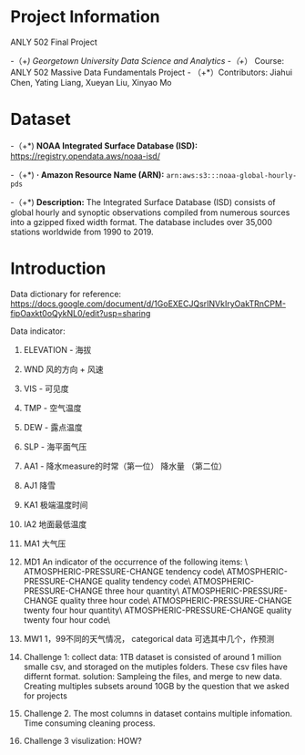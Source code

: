 # **Project Information**

ANLY 502 Final Project

-（+*) Georgetown University Data Science and Analytics -（+*） Course: ANLY 502 Massive Data Fundamentals Project - （+*）Contributors: Jiahui Chen, Yating Liang, Xueyan Liu, Xinyao Mo

# **Dataset**

-（+*) **NOAA Integrated Surface Database (ISD):** https://registry.opendata.aws/noaa-isd/ 

-（+*) **· Amazon Resource Name (ARN):** `arn:aws:s3:::noaa-global-hourly-pds` 

-（+*) **Description:** The Integrated Surface Database (ISD) consists of global hourly and synoptic observations compiled from numerous sources into a gzipped fixed width format. The database includes over 35,000 stations worldwide from 1990 to 2019.

# **Introduction**


Data dictionary for reference:
https://docs.google.com/document/d/1GoEXECJQsrINVkIryOakTRnCPM-fipOaxkt0oQykNL0/edit?usp=sharing


Data indicator: 
  1. ELEVATION - 海拔
  2. WND 风的方向 + 风速
  3. VIS - 可见度
  4. TMP - 空气温度
  5. DEW - 露点温度
  6. SLP - 海平面气压
  7. AA1 - 降水measure的时常（第一位）   降水量 （第二位）
  8. AJ1 降雪
  9. KA1 极端温度时间
  10. IA2 地面最低温度
  11. MA1 大气压
  12. MD1 An indicator of the occurrence of the following items:  \\
        ATMOSPHERIC-PRESSURE-CHANGE tendency code\\
        ATMOSPHERIC-PRESSURE-CHANGE quality tendency code\\
        ATMOSPHERIC-PRESSURE-CHANGE three hour quantity\\
        ATMOSPHERIC-PRESSURE-CHANGE quality three hour code\\
        ATMOSPHERIC-PRESSURE-CHANGE twenty four hour quantity\\
        ATMOSPHERIC-PRESSURE-CHANGE quality twenty four hour code\\
        
  13. MW1 1，99不同的天气情况， categorical data 可选其中几个，作预测
  
  
  1. Challenge 1: collect data: 1TB dataset is consisted of around 1 million smalle csv, and storaged on the mutiples folders. These csv files have differnt format. solution: Sampleing the files, and merge to new data. Creating multiples subsets around 10GB by the question that we asked for projects
  
  2. Challenge 2. The most columns in dataset contains multiple infomation. Time consuming cleaning process.
  
  3. Challenge 3 visulization: HOW?
   
   
  
  
  
